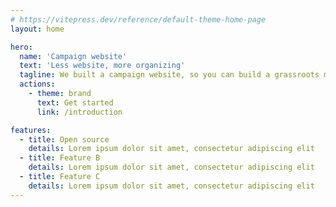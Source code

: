 ```yaml
---
# https://vitepress.dev/reference/default-theme-home-page
layout: home

hero:
  name: 'Campaign website'
  text: 'Less website, more organizing'
  tagline: We built a campaign website, so you can build a grassroots movement. Host events, organize groups and deepen relationships.
  actions:
    - theme: brand
      text: Get started
      link: /introduction

features:
  - title: Open source
    details: Lorem ipsum dolor sit amet, consectetur adipiscing elit
  - title: Feature B
    details: Lorem ipsum dolor sit amet, consectetur adipiscing elit
  - title: Feature C
    details: Lorem ipsum dolor sit amet, consectetur adipiscing elit
---
```

